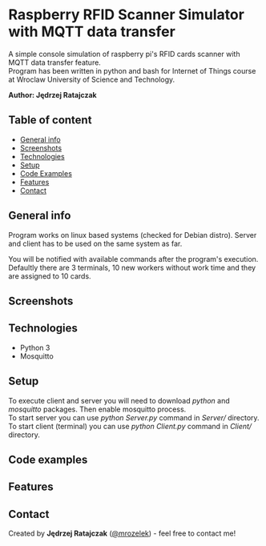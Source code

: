 # Raspberry RFID Scanner Simulator with MQTT data transfer
A simple console simulation of raspberry pi's RFID cards scanner with MQTT data transfer feature.  
Program has been written in python and bash for Internet of Things course at Wroclaw University of Science and Technology.

**Author: Jędrzej Ratajczak**

## Table of content
* [General info](#general-info)
* [Screenshots](#screenshots)
* [Technologies](#technologies)
* [Setup](#setup)
* [Code Examples](#code-examples)
* [Features](#features)
* [Contact](#contact)

## General info
Program works on linux based systems (checked for Debian distro). Server and client has to be used on the same system as far.



You will be notified with available commands after the program's execution. Defaultly there are 3 terminals,
10 new workers without work time and they are assigned to 10 cards.

## Screenshots

## Technologies
* Python 3
* Mosquitto

## Setup
To execute client and server you will need to download *python* and *mosquitto* packages. Then enable mosquitto process.  
To start server you can use *python Server.py* command in *Server/* directory.  
To start client (terminal) you can use *python Client.py* command in *Client/* directory.

## Code examples

## Features

## Contact
Created by **Jędrzej Ratajczak** ([@mrozelek](https://github.com/Mrozelek)) - feel free to contact me!

